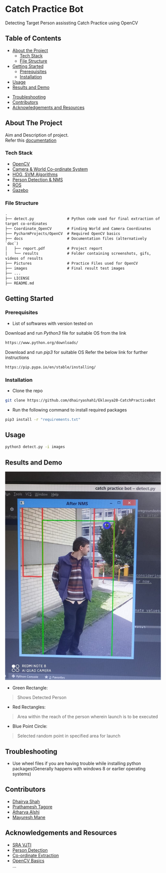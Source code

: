 # Catch Practice Bot 
Detecting Target Person assissting Catch Practice using OpenCV


<!-- TABLE OF CONTENTS -->
## Table of Contents

* [About the Project](#about-the-project)
  * [Tech Stack](#tech-stack)
  * [File Structure](#file-structure)
* [Getting Started](#getting-started)
  * [Prerequisites](#prerequisites)
  * [Installation](#installation)
* [Usage](#usage)
* [Results and Demo](#results-and-demo)
<!--* [Future Work](#future-work)--> 
* [Troubleshooting](#troubleshooting)
* [Contributors](#contributors)
* [Acknowledgements and Resources](#acknowledgements-and-resources)
<!--* [License](#license)-->


<!-- ABOUT THE PROJECT -->
## About The Project
<!--[![Product Name Screen Shot][product-screenshot]](https://example.com)  -->

Aim and Description of project.  
Refer this [documentation](/docs/report.pdf)

### Tech Stack

* [OpenCV](https://opencv.org/)
* [Camera & World Co-ordinate System](https://www.learnopencv.com/geometry-of-image-formation/)
* [HOG, SVM Algorithms](https://www.pyimagesearch.com/2014/11/10/histogram-oriented-gradients-object-detection/)
* [Person Detection & NMS](https://www.pyimagesearch.com/2015/11/09/pedestrian-detection-opencv/)
* [ROS](http://wiki.ros.org/Documentation)  
* [Gazebo](http://gazebosim.org/tutorials)


### File Structure
    .
    ├── detect.py               # Python code used for final extraction of target co-ordinates 
    ├── Coordinate_OpenCV       # Finding World and Camera Coordinates  
    ├── PycharmProjects/OpenCV  # Required OpenCV basics
    ├── docs                    # Documentation files (alternatively `doc`)
    │   ├── report.pdf          # Project report
    │   └── results             # Folder containing screenshots, gifs, videos of results
    ├── Pictures                # Practice Files used for OpenCV
    ├── images                  # Final result test images
    ├── ...
    ├── LICENSE
    ├── README.md 
<!--├── Setup.md                # If Installation instructions are lengthy
    └── todo.md                 # If Future developments and current status gets lengthy
    -->

<!-- GETTING STARTED -->
## Getting Started

### Prerequisites

<!--* See [SETUP.md](https://link/to/setup.md) if there are plenty of instructions-->
* List of softwares with version tested on 

Download and run *Python3* file for suitable OS from the link
```sh
https://www.python.org/downloads/
```

Download and run *pip3* for suitable OS
Refer the below link for further instructions
```sh
https://pip.pypa.io/en/stable/installing/
```

### Installation
* Clone the repo
```sh
git clone https://github.com/dhairyashah1/Eklavya20-CatchPracticeBot
```
 
* Run the following command to install required packages  
```sh
pip3 install -r "requirements.txt"
```

<!-- USAGE EXAMPLES -->
## Usage
```sh
python3 detect.py -i images
```


<!-- RESULTS AND DEMO -->
## Results and Demo
<!--Use this space to show useful examples of how a project can be used. Additional screenshots, code examples and demos work well in this space.  
[**result screenshots**](https://result.png)  
![**result gif or video**](https://result.gif)  

| Use  |  Table  |
|:----:|:-------:| 
| For  | Comparison|-->
![**Output Image**](https://github.com/dhairyashah1/Eklavya20-CatchPracticeBot/blob/master/docs/results/output_img.jpeg)

- Green Rectangle:
> Shows Detected Person

- Red Rectangles:
> Area within the reach of the person wherein launch is to be executed

- Blue Point Circle:
> Selected random point in specified area for launch 


<!-- FUTURE WORK 
## Future Work
* See [todo.md](https://todo.md) for seeing developments of this project
- [x] Task 1
- [x] Task 2
- [ ] Task 3
- [ ] Task 4  -->


<!-- TROUBLESHOOTING -->
## Troubleshooting
* Use wheel files if you are having trouble while installing python packages(Generally happens with windows 8 or earlier operating systems)


<!-- CONTRIBUTORS -->
## Contributors
* [Dhairya Shah](https://github.com/dhairyashah1)
* [Prathamesh Tagore](https://github.com/meshtag)
* [Atharva Alshi](https://github.com/atharva1608)
* [Mayuresh Mane](https://github.com/Mayuresh351)


<!-- ACKNOWLEDGEMENTS AND REFERENCES -->
## Acknowledgements and Resources
* [SRA VJTI](http://sra.vjti.info/)   
* [Person Detection](https://www.pyimagesearch.com/2015/11/09/pedestrian-detection-opencv/)    
* [Co-ordinate Extraction](https://www.learnopencv.com/geometry-of-image-formation/)  
* [OpenCV Basics](https://opencv.org/)  
...


<!-- LICENSE 
## License
Describe your [License](LICENSE) for your proj -->
